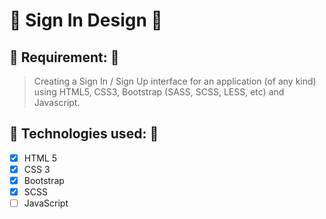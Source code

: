 # :art: Sign In Design :art:

## :bookmark_tabs: Requirement: :bookmark_tabs:

> Creating a Sign In / Sign Up interface for an application (of any kind) using HTML5, CSS3, Bootstrap (SASS, SCSS, LESS, etc) and Javascript.

## :wrench: Technologies used: :wrench:

- [x] HTML 5
- [x] CSS 3
- [x] Bootstrap
- [x] SCSS
- [ ] JavaScript

